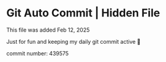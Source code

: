 # Git Auto Commit | Hidden File

This file was added Feb 12, 2025

Just for fun and keeping my daily git commit active 🤪

commit number: 439575
